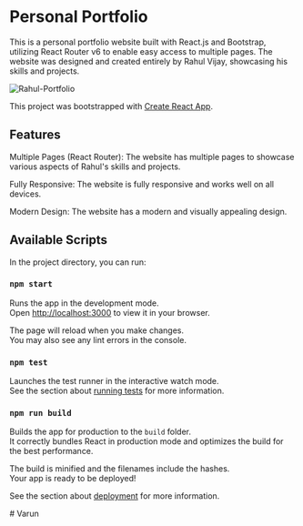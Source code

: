 # Personal Portfolio
This is a personal portfolio website built with React.js and Bootstrap, utilizing React Router v6 to enable easy access to multiple pages. The website was designed and created entirely by Rahul Vijay, showcasing his skills and projects.


![Rahul-Portfolio](https://user-images.githubusercontent.com/118264222/224553983-d0782a0a-7fb0-479e-a491-c7124b286d03.png)

This project was bootstrapped with [Create React App](https://github.com/facebook/create-react-app).

## Features

Multiple Pages (React Router): The website has multiple pages to showcase various aspects of Rahul's skills and projects.

Fully Responsive: The website is fully responsive and works well on all devices.

Modern Design: The website has a modern and visually appealing design.

## Available Scripts

In the project directory, you can run:

### `npm start`

Runs the app in the development mode.\
Open [http://localhost:3000](http://localhost:3000) to view it in your browser.

The page will reload when you make changes.\
You may also see any lint errors in the console.

### `npm test`

Launches the test runner in the interactive watch mode.\
See the section about [running tests](https://facebook.github.io/create-react-app/docs/running-tests) for more information.

### `npm run build`

Builds the app for production to the `build` folder.\
It correctly bundles React in production mode and optimizes the build for the best performance.

The build is minified and the filenames include the hashes.\
Your app is ready to be deployed!

See the section about [deployment](https://facebook.github.io/create-react-app/docs/deployment) for more information.

#   V a r u n  
 